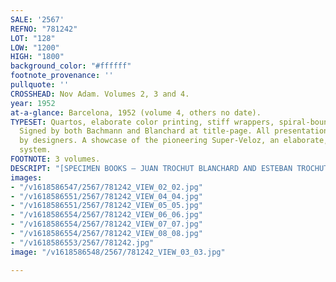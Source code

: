 ```yaml
---
SALE: '2567'
REFNO: "781242"
LOT: "128"
LOW: "1200"
HIGH: "1800"
background_color: "#ffffff"
footnote_provenance: ''
pullquote: ''
CROSSHEAD: Nov Adam. Volumes 2, 3 and 4.
year: 1952
at-a-glance: Barcelona, 1952 (volume 4, others no date).
TYPESET: Quartos, elaborate color printing, stiff wrappers, spiral-bound. Volume 2
  Signed by both Bachmann and Blanchard at title-page. All presentation copies signed
  by designers. A showcase of the pioneering Super-Veloz, an elaborate, modular type
  system.
FOOTNOTE: 3 volumes.
DESCRIPT: "[SPECIMEN BOOKS — JUAN TROCHUT BLANCHARD AND ESTEBAN TROCHUT BACHMANN]."
images:
- "/v1618586547/2567/781242_VIEW_02_02.jpg"
- "/v1618586551/2567/781242_VIEW_04_04.jpg"
- "/v1618586551/2567/781242_VIEW_05_05.jpg"
- "/v1618586554/2567/781242_VIEW_06_06.jpg"
- "/v1618586554/2567/781242_VIEW_07_07.jpg"
- "/v1618586554/2567/781242_VIEW_08_08.jpg"
- "/v1618586553/2567/781242.jpg"
image: "/v1618586548/2567/781242_VIEW_03_03.jpg"

---
```

